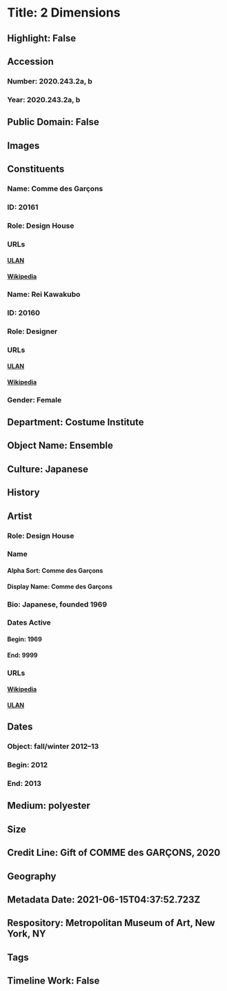 # Title: 2 Dimensions
## Highlight: False
## Accession
### Number: 2020.243.2a, b
### Year: 2020.243.2a, b
## Public Domain: False
## Images
## Constituents
### Name: Comme des Garçons
### ID: 20161
### Role: Design House
### URLs
#### [ULAN](http://vocab.getty.edu/page/ulan/500404094)
#### [Wikipedia](https://www.wikidata.org/wiki/Q1115170)
### Name: Rei Kawakubo
### ID: 20160
### Role: Designer
### URLs
#### [ULAN](http://vocab.getty.edu/page/ulan/500017874)
#### [Wikipedia](https://www.wikidata.org/wiki/Q268033)
### Gender: Female
## Department: Costume Institute
## Object Name: Ensemble
## Culture: Japanese
## History
## Artist
### Role: Design House
### Name
#### Alpha Sort: Comme des Garçons
#### Display Name: Comme des Garçons
### Bio: Japanese, founded 1969
### Dates Active
#### Begin: 1969
#### End: 9999
### URLs
#### [Wikipedia](https://www.wikidata.org/wiki/Q1115170)
#### [ULAN](http://vocab.getty.edu/page/ulan/500404094)
## Dates
### Object: fall/winter 2012–13
### Begin: 2012
### End: 2013
## Medium: polyester
## Size
## Credit Line: Gift of COMME des GARÇONS, 2020
## Geography
## Metadata Date: 2021-06-15T04:37:52.723Z
## Respository: Metropolitan Museum of Art, New York, NY
## Tags
## Timeline Work: False